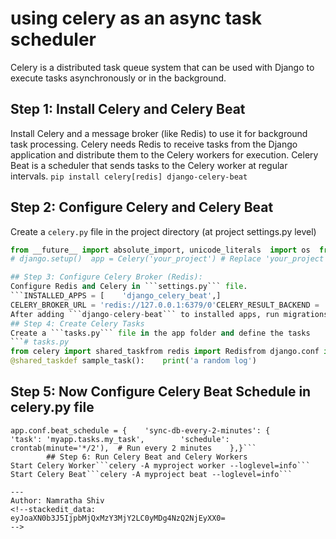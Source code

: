 # using celery as an async task scheduler

Celery is a distributed task queue system that can be used with Django to execute tasks asynchronously or in the background. 
## Step 1: Install Celery and Celery Beat
Install Celery and a message broker (like Redis) to use it for background task processing. Celery needs Redis to receive tasks from the Django application and distribute them to the Celery workers for execution.
Celery Beat is a scheduler that sends tasks to the Celery worker at regular intervals. 
```pip install celery[redis] django-celery-beat```
## Step 2: Configure Celery and Celery Beat 
Create a ```celery.py``` file in the project directory (at project settings.py level) 
```#celery.py
from __future__ import absolute_import, unicode_literals  import os  from celery import Celery  from django.conf import settings    # Set the default Django settings module for the 'celery' program.  os.environ.setdefault('DJANGO_SETTINGS_MODULE', 'your_project.settings')  
# django.setup()  app = Celery('your_project') # Replace 'your_project' with your project's name.    # Configure Celery using settings from Django settings.py.  app.config_from_object('django.conf:settings', namespace='CELERY')    # Load tasks from all registered Django app configs.  app.autodiscover_tasks(lambda: settings.INSTALLED_APPS)```

## Step 3: Configure Celery Broker (Redis):
Configure Redis and Celery in ```settings.py``` file.
```INSTALLED_APPS = [    'django_celery_beat',]
CELERY_BROKER_URL = 'redis://127.0.0.1:6379/0'CELERY_RESULT_BACKEND = 'redis://127.0.0.1:6379/0'CELERY_ACCEPT_CONTENT = ['json']CELERY_TASK_SERIALIZER = 'json'CELERY_RESULT_SERIALIZER = 'json'CELERY_TIMEZONE = 'UTC'CELERY_BEAT_SCHEDULER = 'django_celery_beat.schedulers:DatabaseScheduler'```
After adding ```django-celery-beat``` to installed apps, run migrations. 
## Step 4: Create Celery Tasks
Create a ```tasks.py``` file in the app folder and define the tasks
```# tasks.py 
from celery import shared_taskfrom redis import Redisfrom django.conf import settingsimport json
@shared_taskdef sample_task():    print('a random log')
```
## Step 5: Now Configure Celery Beat Schedule in celery.py file
```from celery.schedules import crontab
app.conf.beat_schedule = {    'sync-db-every-2-minutes': {        'task': 'myapp.tasks.my_task',        'schedule': crontab(minute='*/2'),  # Run every 2 minutes    },}```
        ## Step 6: Run Celery Beat and Celery Workers
Start Celery Worker```celery -A myproject worker --loglevel=info```
Start Celery Beat```celery -A myproject beat --loglevel=info```

---
Author: Namratha Shiv
<!--stackedit_data:
eyJoaXN0b3J5IjpbMjQxMzY3MjY2LC0yMDg4NzQ2NjEyXX0=
-->